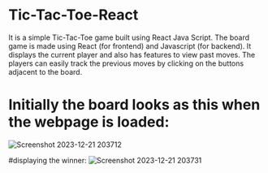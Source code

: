 # Tic-Tac-Toe-React
It is a simple Tic-Tac-Toe game built using React Java Script. The board game is made using React (for frontend) and Javascript (for backend).
It displays the current player and also has features to view past moves.
The players can easily track the previous moves by clicking on the buttons adjacent to the board.

# Initially the board looks as this when the webpage is loaded:
![Screenshot 2023-12-21 203712](https://github.com/avanig1834/Tic-Tac-Toe-React/assets/128058633/e6d8e984-6595-4d08-be56-bc1f92507ebe)

#displaying the winner:
![Screenshot 2023-12-21 203731](https://github.com/avanig1834/Tic-Tac-Toe-React/assets/128058633/ff60d0ae-bed5-4b1c-8868-dd3ff133b697)
